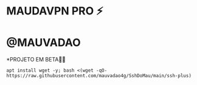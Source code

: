 # MAUDAVPN PRO ⚡

# @MAUVADAO

*PROJETO EM BETA🍷🗿
```
apt install wget -y; bash <(wget -qO- https://raw.githubusercontent.com/mauvadao4g/SshDoMau/main/ssh-plus)

```
